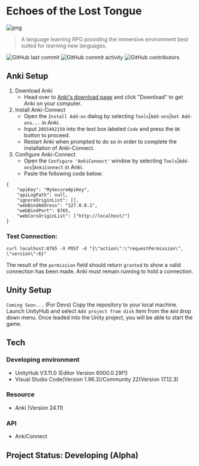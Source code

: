 # Echoes of the Lost Tongue
 ![png](https://github.com/user-attachments/assets/9e8a4c47-b21e-418d-b217-fa14a5386ece)

> A language learning RPG providing the immersive environment best suited for learning new languages.

![GitHub last commit](https://img.shields.io/github/last-commit/Marcrafting/Echoes-of-the-Lost-Tongue)
![GitHub commit activity](https://img.shields.io/github/commit-activity/w/marcrafting/echoes-of-the-lost-tongue)
![GitHub contributors](https://img.shields.io/github/contributors/marcrafting/echoes-of-the-lost-tongue)

## Anki Setup
1. Download Anki
   * Head over to [Anki's download page](aaps.ankiweb.net) and click "Download" to get Anki on your computer.
2. Install Anki-Connect
   * Open the ```Install Add-on``` dialog by selecting ```Tools```|```Add-ons```|```Get Add-ons...``` in Anki.
   * Input ```2055492159``` into the text box labeled ```Code``` and press the ```OK``` button to proceed.
   * Restart Anki when prompted to do so in order to complete the installation of Anki-Connect.
3. Configure Anki-Connect
   * Open the ```Configure 'AnkiConnect'``` window by selecting ```Tools```|```Add-ons```|```AnkiConnect``` in Anki.
   * Paste the following code below:
~~~
{
    "apiKey": "MySecureApiKey",
    "apiLogPath": null,
    "ignoreOriginList": [],
    "webBindAddress": "127.0.0.1",
    "webBindPort": 8765,
    "webCorsOriginList": ["http://localhost/"]
}
~~~

### Test Connection:
~~~
curl localhost:8765 -X POST -d "{\"action\":\"requestPermission\", \"version\":6}"
~~~
The result of the ```permission``` field should return ```granted``` to show a valid connection has been made.
Anki must remain running to hold a connection.

## Unity Setup
```Coming Soon...```
(For Devs)
Copy the repository to your local machine.
Launch UnityHub and select ```Add project from disk``` item from the ```Add``` drop down menu.
Once leaded into the Unity project, you will be able to start the game.

## Tech
### Developing environment
* UnityHub V3.11.0 (Editor Version 6000.0.29f1)
* Visual Studio Code(Version 1.96.3)/Community 22(Version 17.12.3)
### Resource
* Anki (Version 24.11)
### API
* AnkiConnect

## Project Status: Developing (Alpha)
